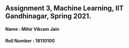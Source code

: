 ## Assignment 3, Machine Learning, IIT Gandhinagar, Spring 2021.

#### Name : Mihir Vikram Jain
#### Roll Number : 18110100
